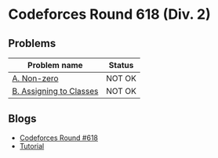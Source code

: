 # Codeforces Round 618 (Div. 2)

## Problems

|Problem name|Status|
|------------|---------|
| [A. Non-zero](problems/A._Non-zero.md)|NOT OK|
| [B. Assigning to Classes](problems/B._Assigning_to_Classes.md)|NOT OK|
## Blogs

- [Codeforces Round #618](blogs/Codeforces_Round_618.md)
- [Tutorial](blogs/Tutorial.md)
